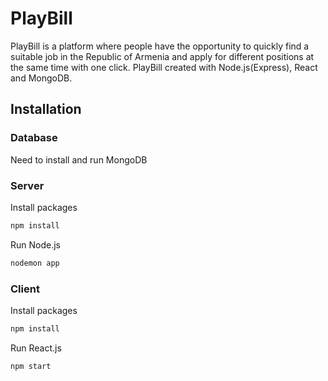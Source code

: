 # PlayBill
PlayBill is a platform where people have the opportunity to quickly find a suitable job in the Republic of Armenia and apply for different positions at the same time with one click. PlayBill created with Node.js(Express), React and MongoDB.
## Installation
### Database
Need to install and run MongoDB
### Server
Install packages
```bash
npm install
```
Run Node.js
```bash
nodemon app
```
### Client
Install packages
```bash
npm install
```
Run React.js
```bash
npm start
```
